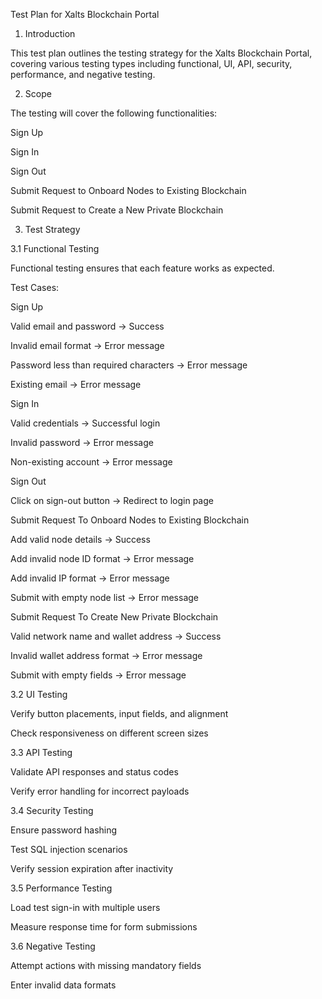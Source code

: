Test Plan for Xalts Blockchain Portal

1. Introduction

This test plan outlines the testing strategy for the Xalts Blockchain Portal, covering various testing types including functional, UI, API, security, performance, and negative testing.

2. Scope

The testing will cover the following functionalities:

Sign Up

Sign In

Sign Out

Submit Request to Onboard Nodes to Existing Blockchain

Submit Request to Create a New Private Blockchain

3. Test Strategy

3.1 Functional Testing

Functional testing ensures that each feature works as expected.

Test Cases:

Sign Up

Valid email and password → Success

Invalid email format → Error message

Password less than required characters → Error message

Existing email → Error message

Sign In

Valid credentials → Successful login

Invalid password → Error message

Non-existing account → Error message

Sign Out

Click on sign-out button → Redirect to login page

Submit Request To Onboard Nodes to Existing Blockchain

Add valid node details → Success

Add invalid node ID format → Error message

Add invalid IP format → Error message

Submit with empty node list → Error message

Submit Request To Create New Private Blockchain

Valid network name and wallet address → Success

Invalid wallet address format → Error message

Submit with empty fields → Error message

3.2 UI Testing

Verify button placements, input fields, and alignment

Check responsiveness on different screen sizes

3.3 API Testing

Validate API responses and status codes

Verify error handling for incorrect payloads

3.4 Security Testing

Ensure password hashing

Test SQL injection scenarios

Verify session expiration after inactivity

3.5 Performance Testing

Load test sign-in with multiple users

Measure response time for form submissions

3.6 Negative Testing

Attempt actions with missing mandatory fields

Enter invalid data formats
